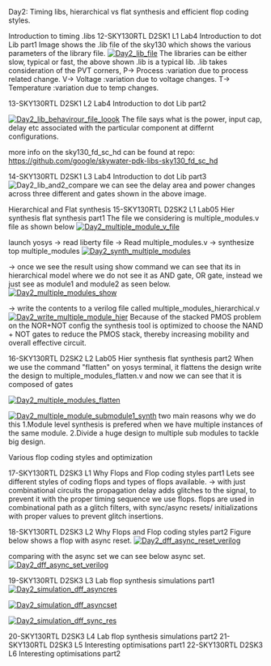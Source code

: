 Day2: 
Timing libs, hierarchical vs flat synthesis and efficient flop coding styles.

Introduction to timing .libs
12-SKY130RTL D2SK1 L1 Lab4 Introduction to dot Lib part1
Image shows the .lib file of the sky130 which shows the various parameters of the library file.
[![Day2_lib_file](../week1_assets/Day2_lib_file.png)](../week1_assets/Day2_lib_file.png)
The libraries can be either slow, typical or fast, the above shown .lib is a typical lib.
.lib takes consideration of the PVT corners, 
P-> Process :variation due to process related change.
V-> Voltage :variation due to voltage changes.
T-> Temperature :variation due to temp changes.

13-SKY130RTL D2SK1 L2 Lab4 Introduction to dot Lib part2

[![Day2_lib_behavirour_file_loook](../week1_assets/Day2_lib_behavirour_file_loook.png)](../week1_assets/Day2_lib_behavirour_file_loook.png)
The file says what is the power, input cap, delay etc associated with the particular component at differnt configurations.

more info on the sky130_fd_sc_hd can be found at repo: https://github.com/google/skywater-pdk-libs-sky130_fd_sc_hd

14-SKY130RTL D2SK1 L3 Lab4 Introduction to dot Lib part3
![Day2_lib_and2_compare](../week1_assets/Day2_lib_and2_compare.png)
we can see the delay area and power changes across three different and gates shown in the above image.

Hierarchical and Flat synthesis
15-SKY130RTL D2SK2 L1 Lab05 Hier synthesis flat synthesis part1
The file we considering is multiple_modules.v file as shown below
[![Day2_multiple_module_v_file](../week1_assets/Day2_multiple_module_v_file.png)](../week1_assets/Day2_multiple_module_v_file.png)

launch yosys -> read liberty file -> Read multiple_modules.v -> synthesize top multiple_modules
[![Day2_synth_multiple_modules](../week1_assets/Day2_synth_multiple_modules.png)](../week1_assets/Day2_synth_multiple_modules.png)

-> once we see the result using show command we can see that its in hierarchical model where we do not see it as AND gate, OR gate, instead we just see as module1 and module2 as seen below.
[![Day2_multiple_modules_show](../week1_assets/Day2_multiple_modules_show.png)](../week1_assets/Day2_multiple_modules_show.png)

-> write the contents to a verilog file called multiple_modules_hierarchical.v
[![Day2_write_multiple_module_hier](../week1_assets/Day2_write_multiple_module_hier.png)](../week1_assets/Day2_write_multiple_module_hier.png)
Because of the stacked PMOS problem on the NOR+NOT config the synthesis tool is optimized to choose the NAND + NOT gates to reduce the PMOS stack, thereby increasing mobility and overall effective circuit.

16-SKY130RTL D2SK2 L2 Lab05 Hier synthesis flat synthesis part2
When we use the command "flatten" on yosys terminal, it flattens the design 
write the design to multiple_modules_flatten.v
and now we can see that it is composed of gates

[![Day2_multiple_modules_flatten](../week1_assets/Day2_multiple_modules_flatten.png)](../week1_assets/Day2_multiple_modules_flatten.png)

[![Day2_multiple_module_submodule1_synth](../week1_assets/Day2_multiple_module_submodule1_synth.png)](../week1_assets/Day2_multiple_module_submodule1_synth.png)
two main reasons why we do this 
1.Module level synthesis is prefered when we have multiple instances of the same module.
2.Divide a huge design to multiple sub modules to tackle big design.

Various flop coding styles and optimization

17-SKY130RTL D2SK3 L1 Why Flops and Flop coding styles part1
Lets see different styles of coding flops and types of flops available. 
-> with just combinational circuits the propagation delay adds glitches to the signal, to prevent it with the proper timing sequence we use flops.
flops are used in combinational path as a glitch filters, with sync/async resets/ initializations with proper values to prevent glitch insertions.

18-SKY130RTL D2SK3 L2 Why Flops and Flop coding styles part2
Figure below shows a flop with async reset. 
[![Day2_dff_async_reset_verilog](../week1_assets/Day2_dff_async_reset_verilog.png)](../week1_assets/Day2_dff_async_reset_verilog.png)

comparing with the async set we can see below async set.
[![Day2_dff_async_set_verilog](../week1_assets/Day2_dff_async_set_verilog.png)](../week1_assets/Day2_dff_async_set_verilog.png)

19-SKY130RTL D2SK3 L3 Lab flop synthesis simulations part1
[![Day2_simulation_dff_asyncres](../week1_assets/Day2_simulation_dff_asyncres.png)](../week1_assets/Day2_simulation_dff_asyncres.png)

[![Day2_simulation_dff_asyncset](../week1_assets/Day2_simulation_dff_asyncset.png)](../week1_assets/Day2_simulation_dff_asyncset.png)

[![Day2_simulation_dff_sync_res](../week1_assets/Day2_simulation_dff_sync_res.png)](../week1_assets/Day2_simulation_dff_sync_res.png)

20-SKY130RTL D2SK3 L4 Lab flop synthesis simulations part2
21-SKY130RTL D2SK3 L5 Interesting optimisations part1
22-SKY130RTL D2SK3 L6 Interesting optimisations part2